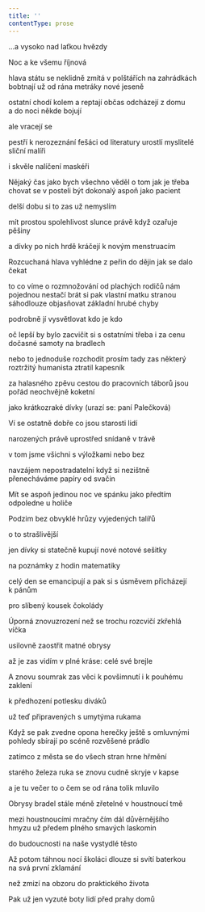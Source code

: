 ```yaml
---
title: ''
contentType: prose
---
```


<section>

…a vysoko nad laťkou hvězdy

Noc a ke všemu říjnová

hlava státu se neklidně zmítá v polštářích na zahrádkách  
bobtnají už od rána metráky nové jeseně

ostatní chodí kolem a reptají občas odcházejí z domu  
a do noci někde bojují

ale vracejí se

pestří k nerozeznání fešáci od literatury urostlí myslitelé  
sliční malíři

i skvěle nalíčení maskéři

Nějaký čas jako bych všechno věděl o tom jak je třeba  
chovat se v posteli být dokonalý aspoň jako pacient

delší dobu si to zas už nemyslím

mít prostou spolehlivost slunce právě když ozařuje  
pěšiny

a dívky po nich hrdě kráčejí k novým menstruacím

Rozcuchaná hlava vyhlédne z peřin do dějin jak se dalo  
čekat

to co víme o rozmnožování od plachých rodičů nám  
pojednou nestačí brát si pak vlastní matku stranou  
sáhodlouze objasňovat základní hrubé chyby

podrobně jí vysvětlovat kdo je kdo

oč lepší by bylo zacvičit si s ostatními třeba i za cenu  
dočasné samoty na bradlech

nebo to jednoduše rozchodit prosím tady zas některý  
roztržitý humanista ztratil kapesník

za halasného zpěvu cestou do pracovních táborů jsou  
pořád neochvějně koketní

jako krátkozraké dívky (urazí se: paní Palečková)

Ví se ostatně dobře co jsou starosti lidí

narozených právě uprostřed snídaně v trávě

v tom jsme všichni s výložkami nebo bez

navzájem nepostradatelní když si nezištně  
přenecháváme papíry od svačin

Mít se aspoň jedinou noc ve spánku jako předtím  
odpoledne u holiče

Podzim bez obvyklé hrůzy vyjedených talířů

o to strašlivější

jen dívky si statečně kupují nové notové sešitky

na poznámky z hodin matematiky

celý den se emancipují a pak si s úsměvem přicházejí  
k pánům

pro slíbený kousek čokolády

Úporná znovuzrození než se trochu rozcvičí zkřehlá  
víčka

usilovně zaostřit matné obrysy

až je zas vidím v plné kráse: celé své brejle

A znovu soumrak zas věci k povšimnutí i k pouhému  
zaklení

k předhození potlesku diváků

už teď připravených s umytýma rukama

Když se pak zvedne opona herečky ještě s omluvnými  
pohledy sbírají po scéně rozvěšené prádlo

zatímco z města se do všech stran hrne hřmění

starého železa ruka se znovu cudně skryje v kapse

a je tu večer to o čem se od rána tolik mluvilo

Obrysy bradel stále méně zřetelné v houstnoucí tmě

mezi houstnoucími mračny čím dál důvěrnějšího  
hmyzu už předem plného smavých laskomin

do budoucnosti na naše vystydlé těsto

Až potom táhnou nocí školáci dlouze si svítí baterkou  
na svá první zklamání

než zmizí na obzoru do praktického života

Pak už jen vyzuté boty lidí před prahy domů

</section>
